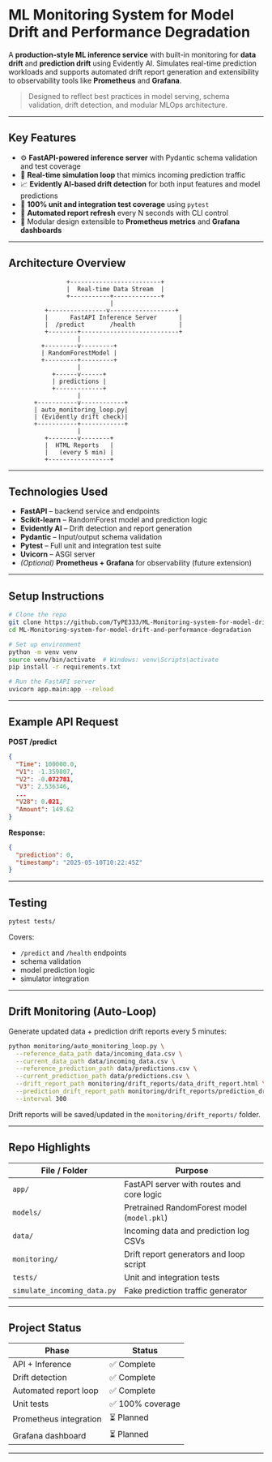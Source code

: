 # ML Monitoring System for Model Drift and Performance Degradation

A **production-style ML inference service** with built-in monitoring for **data drift** and **prediction drift** using Evidently AI.
Simulates real-time prediction workloads and supports automated drift report generation and extensibility to observability tools like **Prometheus** and **Grafana**.

> Designed to reflect best practices in model serving, schema validation, drift detection, and modular MLOps architecture.

---

## Key Features

* ⚙️ **FastAPI-powered inference server** with Pydantic schema validation and test coverage
* 🔁 **Real-time simulation loop** that mimics incoming prediction traffic
* 📈 **Evidently AI-based drift detection** for both input features and model predictions
* 🧪 **100% unit and integration test coverage** using `pytest`
* 🔄 **Automated report refresh** every N seconds with CLI control
* 🧰 Modular design extensible to **Prometheus metrics** and **Grafana dashboards**

---

## Architecture Overview

```text
                +-------------------------+
                |  Real-time Data Stream  |
                +-----------+-------------+
                            |
          +----------------v------------------+
          |      FastAPI Inference Server      |
          |  /predict       /health            |
          +--------+---------------------------+
                   |
         +---------v---------+
         | RandomForestModel |
         +---------+---------+
                   |
            +------v------+
            | predictions |
            +-------------+
                   |
       +-----------v------------+
       | auto_monitoring_loop.py|
       | (Evidently drift check)|
       +-----------+------------+
                   |
          +--------v--------+
          |  HTML Reports   |
          |   (every 5 min) |
          +-----------------+
```

---

## Technologies Used

* **FastAPI** – backend service and endpoints
* **Scikit-learn** – RandomForest model and prediction logic
* **Evidently AI** – Drift detection and report generation
* **Pydantic** – Input/output schema validation
* **Pytest** – Full unit and integration test suite
* **Uvicorn** – ASGI server
* *(Optional)* **Prometheus + Grafana** for observability (future extension)

---

## Setup Instructions

```bash
# Clone the repo
git clone https://github.com/TyPE333/ML-Monitoring-system-for-model-drift-and-performance-degradation.git
cd ML-Monitoring-system-for-model-drift-and-performance-degradation

# Set up environment
python -m venv venv
source venv/bin/activate  # Windows: venv\Scripts\activate
pip install -r requirements.txt

# Run the FastAPI server
uvicorn app.main:app --reload
```

---

## Example API Request

**POST /predict**

```json
{
  "Time": 100000.0,
  "V1": -1.359807,
  "V2": -0.072781,
  "V3": 2.536346,
  ...
  "V28": 0.021,
  "Amount": 149.62
}
```

**Response:**

```json
{
  "prediction": 0,
  "timestamp": "2025-05-10T10:22:45Z"
}
```

---

## Testing

```bash
pytest tests/
```

Covers:

* `/predict` and `/health` endpoints
* schema validation
* model prediction logic
* simulator integration

---

## Drift Monitoring (Auto-Loop)

Generate updated data + prediction drift reports every 5 minutes:

```bash
python monitoring/auto_monitoring_loop.py \
  --reference_data_path data/incoming_data.csv \
  --current_data_path data/incoming_data.csv \
  --reference_prediction_path data/predictions.csv \
  --current_prediction_path data/predictions.csv \
  --drift_report_path monitoring/drift_reports/data_drift_report.html \
  --prediction_drift_report_path monitoring/drift_reports/prediction_drift_report.html \
  --interval 300
```

Drift reports will be saved/updated in the `monitoring/drift_reports/` folder.

---

## Repo Highlights

| File / Folder               | Purpose                                     |
| --------------------------- | ------------------------------------------- |
| `app/`                      | FastAPI server with routes and core logic   |
| `models/`                   | Pretrained RandomForest model (`model.pkl`) |
| `data/`                     | Incoming data and prediction log CSVs       |
| `monitoring/`               | Drift report generators and loop script     |
| `tests/`                    | Unit and integration tests                  |
| `simulate_incoming_data.py` | Fake prediction traffic generator           |

---

## Project Status

| Phase                  | Status          |
| ---------------------- | --------------- |
| API + Inference        | ✅ Complete      |
| Drift detection        | ✅ Complete      |
| Automated report loop  | ✅ Complete      |
| Unit tests             | ✅ 100% coverage |
| Prometheus integration | ⏳ Planned       |
| Grafana dashboard      | ⏳ Planned       |

---
